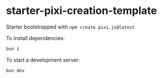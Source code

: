 # starter-pixi-creation-template

Starter bootstrapped with `npm create pixi.js@latest`

To install dependencies:

```sh
bun i
```

To start a development server:

```bash
bun dev
```
